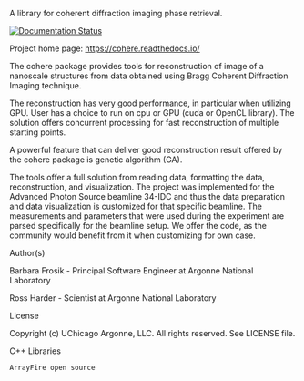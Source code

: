 A library for coherent diffraction imaging phase retrieval.

[![Documentation Status](https://readthedocs.org/projects/cohere/badge/?version=latest)](http://cohere.readthedocs.io/en/latest/?badge=latest)

Project home page: https://cohere.readthedocs.io/

The cohere package provides tools for reconstruction of image of a nanoscale structures from data obtained using Bragg Coherent Diffraction Imaging technique.

The reconstruction has very good performance, in particular when utilizing GPU. User has a choice to run on cpu or GPU (cuda or OpenCL library). The solution offers concurrent processing for fast reconstruction of multiple starting points. 

A powerful feature that can deliver good reconstruction result offered by the cohere package is genetic algorithm (GA).

The tools offer a full solution from reading data, formatting the data, reconstruction, and visualization. The project was implemented for the Advanced Photon Source beamline 34-IDC and thus the data preparation and data visualization is customized for that specific beamline. The measurements and parameters that were used during the experiment are parsed specifically for the beamline setup. We offer the code, as the community would benefit from it when customizing for own case.

Author(s)

Barbara Frosik - Principal Software Engineer at Argonne National Laboratory

Ross Harder - Scientist at Argonne National Laboratory

License

Copyright (c) UChicago Argonne, LLC. All rights reserved. See LICENSE file.

C++ Libraries

    ArrayFire open source
